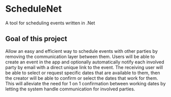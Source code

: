 # ScheduleNet
A tool for scheduling events written in .Net 

## Goal of this project
Allow an easy and efficient way to schedule events with other parties by removing the communication layer between them.
Users will be able to create an event in the app and optionally automatically notify each involved party by email with a direct unique link to the event.
The receiving user will be able to select or request specific dates that are available to them, then the creator will be able to confirm or select the dates that work for them.
This will alleviate the need for 1 on 1 confirmation between working dates by letting the system handle communication for involved parties.
